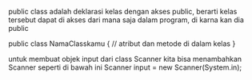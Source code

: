 public class adalah deklarasi kelas dengan akses public, berarti kelas tersebut dapat di akses dari mana saja dalam program, di karna kan dia public 

public class NamaClasskamu {
    // atribut dan metode di dalam kelas
}

untuk membuat objek input dari class Scanner kita bisa menambahkan Scanner seperti di bawah ini
Scanner input = new Scanner(System.in);
